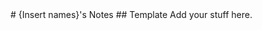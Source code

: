 <head>
  <title>Donal's Notes!</title>
</head>
# {Insert names}'s Notes
## Template
Add your stuff here.
